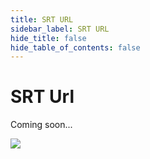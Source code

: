 ```yaml
---
title: SRT URL
sidebar_label: SRT URL
hide_title: false
hide_table_of_contents: false
---
```


# SRT Url

Coming soon...

![](https://ossrs.net/gif/v1/sls.gif?site=ossrs.io&path=/lts/doc/en/v4/srt-url)



